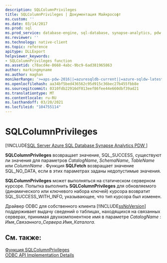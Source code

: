 ```yaml
---
description: SQLColumnPrivileges
title: SQLColumnPrivileges | Документация Майкрософт
ms.custom: ''
ms.date: 03/14/2017
ms.prod: sql
ms.prod_service: database-engine, sql-database, synapse-analytics, pdw
ms.reviewer: ''
ms.technology: native-client
ms.topic: reference
apitype: DLLExport
helpviewer_keywords:
- SQLColumnPrivileges function
ms.assetid: c78acd4e-8668-4abc-9bc9-6ad381965863
author: markingmyname
ms.author: maghan
monikerRange: '>=aps-pdw-2016||=azuresqldb-current||=azure-sqldw-latest||>=sql-server-2016||>=sql-server-linux-2017||=azuresqldb-mi-current'
ms.openlocfilehash: aa34bf5bed436562c95d915c36bec27b455fbb8e
ms.sourcegitcommit: 0310fdb22916df013eef86fee44e660dbf39ad21
ms.translationtype: MT
ms.contentlocale: ru-RU
ms.lasthandoff: 03/20/2021
ms.locfileid: "104755114"
---
```

# <a name="sqlcolumnprivileges"></a>SQLColumnPrivileges
[!INCLUDE[SQL Server Azure SQL Database Synapse Analytics PDW ](../../includes/applies-to-version/sql-asdb-asdbmi-asa-pdw.md)]

  **SQLColumnPrivileges** возвращает значение, SQL_SUCCESS, существуют ли значения для параметров *CatalogName*, *SchemaName*, *TableName* или *ColumnName* . Функция **SQLFetch** возвращает значение SQL_NO_DATA, если в этих параметрах заданы недопустимые значения.  
  
 **SQLColumnPrivileges** может выполняться на статическом серверном курсоре. Попытка выполнить **SQLColumnPrivileges** для обновляемого (динамического или ключевого набора ключей) курсора возвратит SQL_SUCCESS_WITH_INFO, указывающее, что тип курсора был изменен.  
  
 Драйвер ODBC для собственного клиента [!INCLUDE[ssNoVersion](../../includes/ssnoversion-md.md)] поддерживает выдачу сведений о таблицах, находящихся на связанных серверах, принимая двухкомпонентное имя в параметре *CatalogName* : *Имя_Связанного_Сервера.Имя_Каталога*.  
  
## <a name="see-also"></a>См. также:  
 [Функция SQLColumnPrivileges](../../odbc/reference/syntax/sqlcolumnprivileges-function.md)   
 [ODBC API Implementation Details](../../relational-databases/native-client-odbc-api/odbc-api-implementation-details.md)  
  
